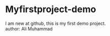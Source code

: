 # Myfirstproject-demo
I am new at github, this is my first demo project.
<br>
author: Ali Muhammad

